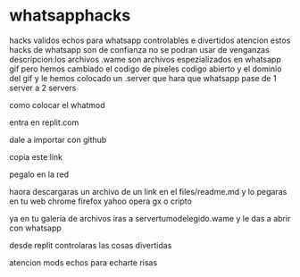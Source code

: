 # whatsapphacks
hacks validos echos para whatsapp controlables e divertidos
atencion estos hacks de whatsapp son de confianza no se podran usar de venganzas
descripcion:los archivos .wame son archivos espezializados en whatsapp gif pero hemos cambiado el codigo de pixeles codigo abierto y el dominio del gif y le hemos colocado un .server que hara que whatsapp pase de 1 server a 2 servers

como colocar el whatmod

entra en replit.com

dale a importar con github

copia este link

pegalo en la red

haora descargaras un archivo de un link en el files/readme.md y lo pegaras en tu web chrome firefox yahoo opera gx o cripto

ya en tu galeria de archivos iras a servertumodelegido.wame y le das a abrir con whatsapp

desde replit controlaras las cosas divertidas

atencion mods echos para echarte risas

